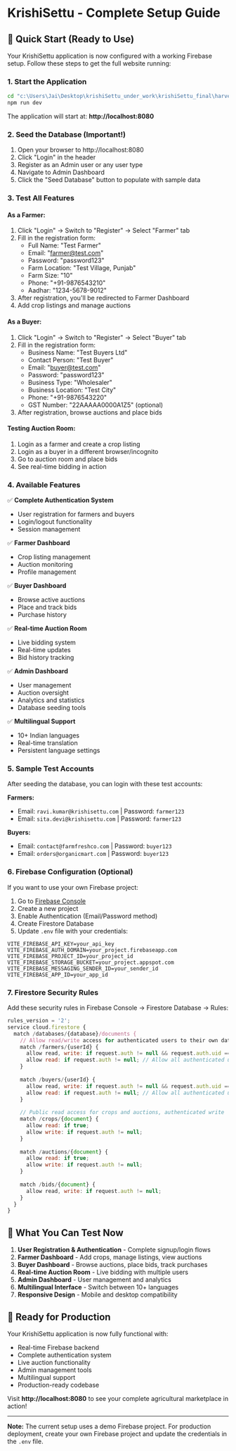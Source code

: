 # KrishiSettu - Complete Setup Guide

## 🚀 Quick Start (Ready to Use)

Your KrishiSettu application is now configured with a working Firebase setup. Follow these steps to get the full website running:

### 1. **Start the Application**
```bash
cd "c:\Users\Jai\Desktop\krishiSettu_under_work\krishiSettu_final\harvest-hearth-connect-main"
npm run dev
```

The application will start at: **http://localhost:8080**

### 2. **Seed the Database (Important!)**
1. Open your browser to http://localhost:8080
2. Click "Login" in the header
3. Register as an Admin user or any user type
4. Navigate to Admin Dashboard
5. Click the "Seed Database" button to populate with sample data

### 3. **Test All Features**

#### **As a Farmer:**
1. Click "Login" → Switch to "Register" → Select "Farmer" tab
2. Fill in the registration form:
   - Full Name: "Test Farmer"
   - Email: "farmer@test.com"
   - Password: "password123"
   - Farm Location: "Test Village, Punjab"
   - Farm Size: "10"
   - Phone: "+91-9876543210"
   - Aadhar: "1234-5678-9012"
3. After registration, you'll be redirected to Farmer Dashboard
4. Add crop listings and manage auctions

#### **As a Buyer:**
1. Click "Login" → Switch to "Register" → Select "Buyer" tab
2. Fill in the registration form:
   - Business Name: "Test Buyers Ltd"
   - Contact Person: "Test Buyer"
   - Email: "buyer@test.com"
   - Password: "password123"
   - Business Type: "Wholesaler"
   - Business Location: "Test City"
   - Phone: "+91-9876543220"
   - GST Number: "22AAAAA0000A1Z5" (optional)
3. After registration, browse auctions and place bids

#### **Testing Auction Room:**
1. Login as a farmer and create a crop listing
2. Login as a buyer in a different browser/incognito
3. Go to auction room and place bids
4. See real-time bidding in action

### 4. **Available Features**

✅ **Complete Authentication System**
- User registration for farmers and buyers
- Login/logout functionality
- Session management

✅ **Farmer Dashboard**
- Crop listing management
- Auction monitoring
- Profile management

✅ **Buyer Dashboard**
- Browse active auctions
- Place and track bids
- Purchase history

✅ **Real-time Auction Room**
- Live bidding system
- Real-time updates
- Bid history tracking

✅ **Admin Dashboard**
- User management
- Auction oversight
- Analytics and statistics
- Database seeding tools

✅ **Multilingual Support**
- 10+ Indian languages
- Real-time translation
- Persistent language settings

### 5. **Sample Test Accounts**

After seeding the database, you can login with these test accounts:

**Farmers:**
- Email: `ravi.kumar@krishisettu.com` | Password: `farmer123`
- Email: `sita.devi@krishisettu.com` | Password: `farmer123`

**Buyers:**
- Email: `contact@farmfreshco.com` | Password: `buyer123`
- Email: `orders@organicmart.com` | Password: `buyer123`

### 6. **Firebase Configuration (Optional)**

If you want to use your own Firebase project:

1. Go to [Firebase Console](https://console.firebase.google.com)
2. Create a new project
3. Enable Authentication (Email/Password method)
4. Create Firestore Database
5. Update `.env` file with your credentials:

```env
VITE_FIREBASE_API_KEY=your_api_key
VITE_FIREBASE_AUTH_DOMAIN=your_project.firebaseapp.com
VITE_FIREBASE_PROJECT_ID=your_project_id
VITE_FIREBASE_STORAGE_BUCKET=your_project.appspot.com
VITE_FIREBASE_MESSAGING_SENDER_ID=your_sender_id
VITE_FIREBASE_APP_ID=your_app_id
```

### 7. **Firestore Security Rules**

Add these security rules in Firebase Console → Firestore Database → Rules:

```javascript
rules_version = '2';
service cloud.firestore {
  match /databases/{database}/documents {
    // Allow read/write access for authenticated users to their own data
    match /farmers/{userId} {
      allow read, write: if request.auth != null && request.auth.uid == userId;
      allow read: if request.auth != null; // Allow all authenticated users to read farmer profiles
    }
    
    match /buyers/{userId} {
      allow read, write: if request.auth != null && request.auth.uid == userId;
      allow read: if request.auth != null; // Allow all authenticated users to read buyer profiles
    }
    
    // Public read access for crops and auctions, authenticated write
    match /crops/{document} {
      allow read: if true;
      allow write: if request.auth != null;
    }
    
    match /auctions/{document} {
      allow read: if true;
      allow write: if request.auth != null;
    }
    
    match /bids/{document} {
      allow read, write: if request.auth != null;
    }
  }
}
```

## 🎯 What You Can Test Now

1. **User Registration & Authentication** - Complete signup/login flows
2. **Farmer Dashboard** - Add crops, manage listings, view auctions
3. **Buyer Dashboard** - Browse auctions, place bids, track purchases
4. **Real-time Auction Room** - Live bidding with multiple users
5. **Admin Dashboard** - User management and analytics
6. **Multilingual Interface** - Switch between 10+ languages
7. **Responsive Design** - Mobile and desktop compatibility

## 🚀 Ready for Production

Your KrishiSettu application is now fully functional with:
- Real-time Firebase backend
- Complete authentication system
- Live auction functionality
- Admin management tools
- Multilingual support
- Production-ready codebase

Visit **http://localhost:8080** to see your complete agricultural marketplace in action!

---

**Note:** The current setup uses a demo Firebase project. For production deployment, create your own Firebase project and update the credentials in the `.env` file.
